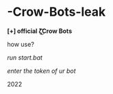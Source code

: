 # -Crow-Bots-leak
**[+] official ζ͜͡Crow Bots**

how use?

*run start.bat*

*enter the token of ur bot*

2022
